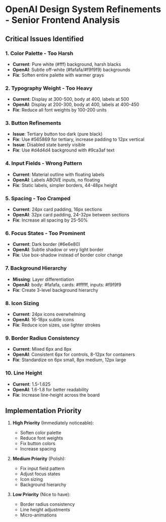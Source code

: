 # OpenAI Design System Refinements - Senior Frontend Analysis

## Critical Issues Identified

### 1. **Color Palette - Too Harsh**

- **Current**: Pure white (#fff) background, harsh blacks
- **OpenAI**: Subtle off-white (#fafafa/#f9f9f9) backgrounds
- **Fix**: Soften entire palette with warmer grays

### 2. **Typography Weight - Too Heavy**

- **Current**: Display at 300-500, body at 400, labels at 500
- **OpenAI**: Display at 200-300, body at 400, labels at 400-450
- **Fix**: Reduce all font weights by 100-200 units

### 3. **Button Refinements**

- **Issue**: Tertiary button too dark (pure black)
- **Fix**: Use #565869 for tertiary, increase padding to 12px vertical
- **Issue**: Disabled state barely visible
- **Fix**: Use #d4d4d4 background with #9ca3af text

### 4. **Input Fields - Wrong Pattern**

- **Current**: Material outline with floating labels
- **OpenAI**: Labels ABOVE inputs, no floating
- **Fix**: Static labels, simpler borders, 44-48px height

### 5. **Spacing - Too Cramped**

- **Current**: 24px card padding, 16px sections
- **OpenAI**: 32px card padding, 24-32px between sections
- **Fix**: Increase all spacing by 25-50%

### 6. **Focus States - Too Prominent**

- **Current**: Dark border (#6e6e80)
- **OpenAI**: Subtle shadow or very light border
- **Fix**: Use box-shadow instead of border color change

### 7. **Background Hierarchy**

- **Missing**: Layer differentiation
- **OpenAI**: body: #fafafa, cards: #ffffff, inputs: #f9f9f9
- **Fix**: Create 3-level background hierarchy

### 8. **Icon Sizing**

- **Current**: 24px icons overwhelming
- **OpenAI**: 16-18px subtle icons
- **Fix**: Reduce icon sizes, use lighter strokes

### 9. **Border Radius Consistency**

- **Current**: Mixed 6px and 8px
- **OpenAI**: Consistent 6px for controls, 8-12px for containers
- **Fix**: Standardize on 6px small, 8px medium, 12px large

### 10. **Line Height**

- **Current**: 1.5-1.625
- **OpenAI**: 1.6-1.8 for better readability
- **Fix**: Increase line-height across the board

## Implementation Priority

1. **High Priority** (Immediately noticeable):
   - Soften color palette
   - Reduce font weights
   - Fix button colors
   - Increase spacing

2. **Medium Priority** (Polish):
   - Fix input field pattern
   - Adjust focus states
   - Icon sizing
   - Background hierarchy

3. **Low Priority** (Nice to have):
   - Border radius consistency
   - Line height adjustments
   - Micro-animations
